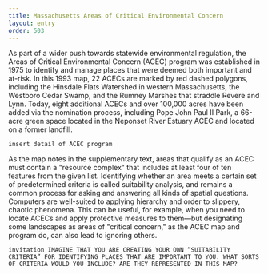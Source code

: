 ```yaml
---
title: Massachusetts Areas of Critical Environmental Concern
layout: entry
order: 503
---
```


As part of a wider push towards statewide environmental regulation, the Areas of Critical Environmental Concern (ACEC) program was established in 1975 to identify and manage places that were deemed both important and at-risk. In this 1993 map, 22 ACECs are marked by red dashed polygons, including the Hinsdale Flats Watershed in western Massachusetts, the Westboro Cedar Swamp, and the Rumney Marshes that straddle Revere and Lynn. Today, eight additional ACECs and over 100,000 acres have been added via the nomination process, including Pope John Paul II Park, a 66-acre green space located in the Neponset River Estuary ACEC and located on a former landfill.

`insert detail of ACEC program`

As the map notes in the supplementary text, areas that qualify as an ACEC must contain a "resource complex" that includes at least four of ten features from the given list. Identifying whether an area meets a certain set of predetermined criteria is called suitability analysis, and remains a common process for asking and answering all kinds of spatial questions. Computers are well-suited to applying hierarchy and order to slippery, chaotic phenomena. This can be useful, for example, when you need to locate ACECs and apply protective measures to them—but designating some landscapes as areas of "critical concern," as the ACEC map and program do, can also lead to ignoring others.

`
invitation
IMAGINE THAT YOU ARE CREATING YOUR OWN “SUITABILITY CRITERIA” FOR IDENTIFYING PLACES THAT ARE IMPORTANT TO YOU. WHAT SORTS OF CRITERIA WOULD YOU INCLUDE? ARE THEY REPRESENTED IN THIS MAP?
`